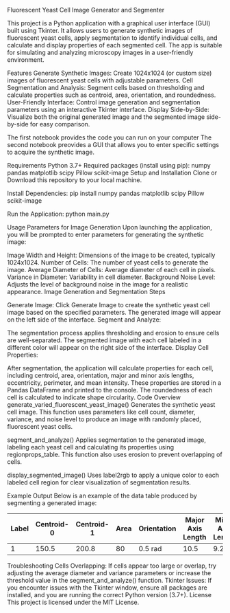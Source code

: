 Fluorescent Yeast Cell Image Generator and Segmenter

This project is a Python application with a graphical user interface (GUI) built using Tkinter. It allows users to generate synthetic images of fluorescent yeast cells, apply segmentation to identify individual cells, and calculate and display properties of each segmented cell. The app is suitable for simulating and analyzing microscopy images in a user-friendly environment.

Features
Generate Synthetic Images: Create 1024x1024 (or custom size) images of fluorescent yeast cells with adjustable parameters.
Cell Segmentation and Analysis: Segment cells based on thresholding and calculate properties such as centroid, area, orientation, and roundedness.
User-Friendly Interface: Control image generation and segmentation parameters using an interactive Tkinter interface.
Display Side-by-Side: Visualize both the original generated image and the segmented image side-by-side for easy comparison.

The first notebook provides the code you can run on your computer
The second notebook preovides a GUI that allows you to enter specific settings to acquire the synthetic image.

Requirements
Python 3.7+
Required packages (install using pip):
numpy
pandas
matplotlib
scipy
Pillow
scikit-image
Setup and Installation
Clone or Download this repository to your local machine.

Install Dependencies:
pip install numpy pandas matplotlib scipy Pillow scikit-image


Run the Application:
python main.py

Usage
Parameters for Image Generation
Upon launching the application, you will be prompted to enter parameters for generating the synthetic image:

Image Width and Height: Dimensions of the image to be created, typically 1024x1024.
Number of Cells: The number of yeast cells to generate the image.
Average Diameter of Cells: Average diameter of each cell in pixels.
Variance in Diameter: Variability in cell diameter.
Background Noise Level: Adjusts the level of background noise in the image for a realistic appearance.
Image Generation and Segmentation Steps

Generate Image:
Click Generate Image to create the synthetic yeast cell image based on the specified parameters.
The generated image will appear on the left side of the interface.
Segment and Analyze:

The segmentation process applies thresholding and erosion to ensure cells are well-separated.
The segmented image with each cell labeled in a different color will appear on the right side of the interface.
Display Cell Properties:

After segmentation, the application will calculate properties for each cell, including centroid, area, orientation, major and minor axis lengths, eccentricity, perimeter, and mean intensity.
These properties are stored in a Pandas DataFrame and printed to the console. The roundedness of each cell is calculated to indicate shape circularity.
Code Overview
generate_varied_fluorescent_yeast_image()
Generates the synthetic yeast cell image. This function uses parameters like cell count, diameter, variance, and noise level to produce an image with randomly placed, fluorescent yeast cells.

segment_and_analyze()
Applies segmentation to the generated image, labeling each yeast cell and calculating its properties using regionprops_table. This function also uses erosion to prevent overlapping of cells.

display_segmented_image()
Uses label2rgb to apply a unique color to each labeled cell region for clear visualization of segmentation results.

Example Output
Below is an example of the data table produced by segmenting a generated image:

| Label | Centroid-0 | Centroid-1 | Area | Orientation | Major Axis Length | Minor Axis Length | Eccentricity | Perimeter | Mean Intensity | Roundedness |
|-------|------------|------------|------|-------------|-------------------|-------------------|--------------|-----------|----------------|-------------|
| 1     | 150.5      | 200.8      | 80   | 0.5 rad    | 10.5             | 9.2               | 0.6          | 36.0      | 220            | 0.89        |

Troubleshooting
Cells Overlapping: If cells appear too large or overlap, try adjusting the average diameter and variance parameters or increase the threshold value in the segment_and_analyze() function.
Tkinter Issues: If you encounter issues with the Tkinter window, ensure all packages are installed, and you are running the correct Python version (3.7+).
License
This project is licensed under the MIT License.


